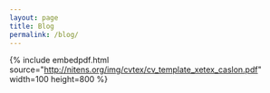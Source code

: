 ```yaml
---
layout: page
title: Blog
permalink: /blog/
---
```




{% include embedpdf.html source="http://nitens.org/img/cvtex/cv_template_xetex_caslon.pdf" width=100 height=800 %}
